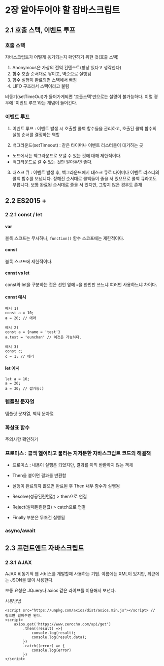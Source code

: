# 2장 알아두어야 할 잡바스크립트
## 2.1 호출 스택, 이벤트 루프

### 호출 스택
자바스크립트가 어떻게 동기되는지 확인하기 위한 것(호출 스택)
1. Anonymous은 가상의 전역 컨텐스트(항상 있다고 생각한다)
2. 함수 호출 순서대로 쌓이고, 역순으로 실행됨
3. 함수 실행이 완료되면 스택에서 빠짐
4. LIFO 구조라서 스택이라고 불림

비동기(setTimeOut)가 들어가게되면 '호출스택'만으로는 설명이 불가능하다.
이럴 경우에 '이벤트 루프'라는 개념이 들어간다.

### 이벤트 루프
1. 이벤트 루프 : 이벤트 발생 시 호출할 콜백 함수들을 관리하고, 호출된 콜백 함수의 실행 순서를 결정하는 역할

2. 백그라운드(setTimeout) : 같은 타이머나 이벤트 리스터들이 대기하는 곳 
 - 노드에서는 백그라운드로 보낼 수 있는 것에 대해 제한적이다.
 - 백그라운드로 갈 수 있는 것만 알아두면 좋다.

3. 태스크 큐 : 이벤트 발생 후, 백그라운드에서 태스크 큐로 타이머나 이벤트 리스터의 콜백 함수를 보냅니다. 정해진 순서대로 콜백들이 줄을 서 있으므로 콜백 큐라고도 부릅니다. 보통 완료된 순서대로 줄을 서 있지만, 그렇지 않은 경우도 존재

## 2.2 ES2015 +
### 2.2.1 const / let
#### var
블록 스코프는 무시하나, `function()` 함수 스코포에는 제한적이다.

#### const
블록 스코프에 제한적이다.

#### const vs let
const와 let을 구분하는 것은 선언 옆에 `=`을 한번만 쓰느냐 여러번 사용하느냐 차이다.

#### const 예시
```
예시 1)
const a = 10;
a = 20; // 에러

예시 2)
const a = {name = 'test'}
a.test = 'eunchan' // 이것은 가능하다.

예시 3)
const c;
c = 1; // 에러
```

#### let 예시
```
let a = 10;
a = 20;
a = 30; // 쌉가능:)
```

### 템플릿 문자열
템플릿 문자열, 백틱 문자열

### 화살표 함수
주의사항 확인하기

### 프로미스 : 콜백 헬이라고 불리는 지저분한 자바스크립트 코드의 해결책
- 프로미스 : 내용이 실행은 되었지만, 결과를 아직 반환하지 않는 객체
- Then을 붙이면 결과를 반환함
- 실행이 완료되지 않으면 완료된 후 Then 내부 함수가 실행됨

- Resolve(성공된린턴값) > then으로 연결
- Reject(실패된린턴값) > catch으로 연결
- Finally 부분은 무조건 실행됨

### async/await


## 2.3 프런트엔드 자바스크립트
### 2.3.1 AJAX
AJAX 비동기적 웹 서비스를 개발할때 사용하는 기법.
이름에는 XML이 있지만, 최근에는 JSON을 많이 사용한다.

보통 요청은 JQuery나 axios 같은 라이브를 이용해서 보낸다.

사용방법
```
<script src="https://unpkg.com/axios/dist/axios.min.js"></script> // 링크만 걸어주면 된다.
<script>
    axios.get('https://www.zerocho.com/api/get')
        .then((result) =>{
            console.log(result);
            console.log(result.data);
        })
        .catch((error) => {
            console.log(error)
        })
</script>
```